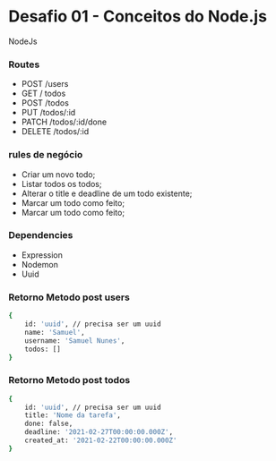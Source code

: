 # Desafio 01 - Conceitos do Node.js
NodeJs

### Routes 

* POST /users
* GET / todos
* POST /todos
* PUT /todos/:id
* PATCH /todos/:id/done
* DELETE /todos/:id

### rules de negócio

* Criar um novo todo;
* Listar todos os todos;
* Alterar o title e deadline de um todo existente;
* Marcar um todo como feito;
* Marcar um todo como feito;

### Dependencies

* Expression 
* Nodemon
* Uuid

### Retorno Metodo post users
```sh
{ 
	id: 'uuid', // precisa ser um uuid
	name: 'Samuel', 
	username: 'Samuel Nunes', 
	todos: []
}
```

### Retorno Metodo post todos
```sh
{ 
	id: 'uuid', // precisa ser um uuid
	title: 'Nome da tarefa',
	done: false, 
	deadline: '2021-02-27T00:00:00.000Z', 
	created_at: '2021-02-22T00:00:00.000Z'
}
```
